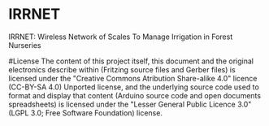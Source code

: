# IRRNET
IRRNET: Wireless Network of Scales To Manage Irrigation in Forest Nurseries

#License
The content of this project itself, this document and the original electronics describe within (Fritzing source files and Gerber files) is licensed under the "Creative Commons Atribution Share-alike 4.0" licence (CC-BY-SA 4.0) Unported license, and the underlying source code used to format and display that content (Arduino source code and open documents spreadsheets) is licensed under the "Lesser General Public Licence 3.0" (LGPL 3.0; Free Software Foundation) license.
